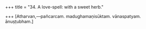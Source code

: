+++
title = "34. A love-spell: with a sweet herb."

+++
[Atharvan,—pañcarcam. madughamaṇisūktam. vānaspatyam. ānuṣṭubham.]
